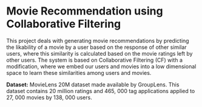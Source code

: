# Movie Recommendation using Collaborative Filtering

This project deals with generating movie recommendations by predicting the likability of a movie by a user based on the response of other similar users, where this similarity is calculated based on the movie ratings left by other users. The system is based on Collaborative Filtering (CF) with a modification, where we embed our users and movies into a low dimensional space to learn these similarities among users and movies.

**Dataset:** MovieLens 20M dataset made available by GroupLens. This dataset contains 20 million ratings and 465, 000 tag applications applied to 27, 000 movies by 138, 000 users.


